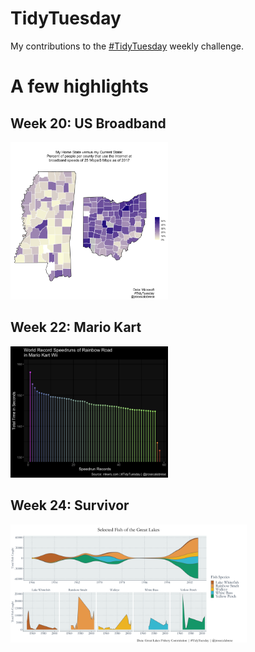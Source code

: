 # TidyTuesday

My contributions to the [#TidyTuesday](https://github.com/rfordatascience/tidytuesday) weekly challenge.

# A few highlights

## Week 20: US Broadband

<img src="2021_week20/usbroadband.png" width="50%" height="50%">

## Week 22: Mario Kart 

<img src="2021_week22/rainbowroad.png" width="50%" height="50%">

## Week 24: Survivor

<img src="2021_week24/fishy.png" width="75%" height="75%">

